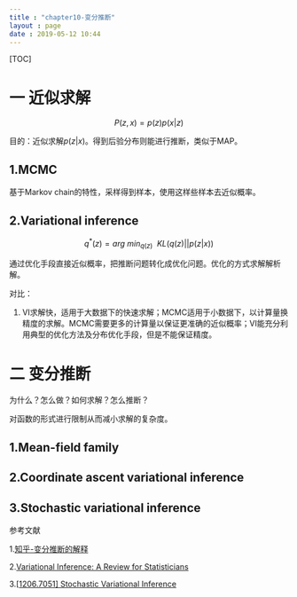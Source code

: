 ```yaml
---
title : "chapter10-变分推断"
layout : page
date : 2019-05-12 10:44
---
```


[TOC]



# 一 近似求解

$$
P(z,x)=p(z)p(x|z)
$$

目的：近似求解$p(z|x)$。得到后验分布则能进行推断，类似于MAP。

## 1.MCMC

基于Markov chain的特性，采样得到样本，使用这样些样本去近似概率。



## 2.Variational inference

$$
q^*(z)= arg\ min_{q(z)}\ \ KL(q(z)||p(z|x))
$$

通过优化手段直接近似概率，把推断问题转化成优化问题。优化的方式求解解析解。



对比：

1. VI求解快，适用于大数据下的快速求解；MCMC适用于小数据下，以计算量换精度的求解。MCMC需要更多的计算量以保证更准确的近似概率；VI能充分利用典型的优化方法及分布优化手段，但是不能保证精度。

# 二 变分推断

为什么？怎么做？如何求解？怎么推断？

对函数的形式进行限制从而减小求解的复杂度。

## 1.Mean-field family 



## 2.Coordinate ascent variational inference



## 3.Stochastic variational inference 



参考文献

1.[知乎-变分推断的解释](https://www.zhihu.com/question/31032863)

2.[Variational Inference: A Review for Statisticians](https%3A//arxiv.org/abs/1601.00670)

3.[[1206.7051\] Stochastic Variational Inference](https%3A//arxiv.org/abs/1206.7051)

